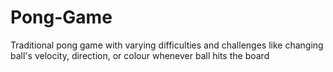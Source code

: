 # Pong-Game

Traditional pong game with varying difficulties and challenges like changing ball's velocity, direction, or colour whenever ball hits the board
